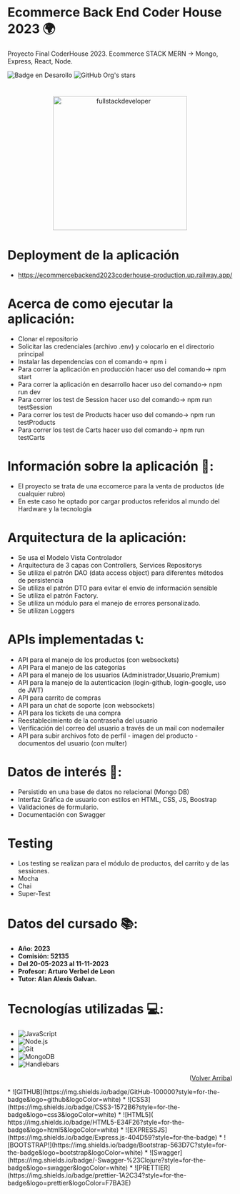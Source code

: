 # Ecommerce Back End Coder House 2023 🌍

Proyecto Final CoderHouse 2023. Ecommerce STACK MERN -> Mongo, Express, React, Node.

![Badge en Desarollo](https://img.shields.io/badge/STATUS-EN%20DESAROLLO-green)
![GitHub Org's stars](https://img.shields.io/github/stars/CharlyMoreno/ecommerce-coder-32125)

#     
<p align="center">
    <img
    src="https://media.giphy.com/media/scZPhLqaVOM1qG4lT9/giphy.gif"
    alt="fullstackdeveloper"
    width="300px"
    height="300px"
    align="center"
/>
</p>

# Deployment de la aplicación 

* https://ecommercebackend2023coderhouse-production.up.railway.app/

# Acerca de como ejecutar la aplicación: 

* Clonar el repositorio
* Solicitar las credenciales (archivo .env) y colocarlo en el directorio principal
* Instalar las dependencias con el comando-> npm i
* Para correr la aplicación en producción hacer uso del comando-> npm start
* Para correr la aplicación en desarrollo hacer uso del comando-> npm run dev
* Para correr los test de Session hacer uso del comando-> npm run testSession
* Para correr los test de Products hacer uso del comando-> npm run testProducts
* Para correr los test de Carts hacer uso del comando-> npm run testCarts


# Información sobre la aplicación 📜:

* El proyecto se trata de una eccomerce para la venta de productos (de cualquier rubro)
* En este caso he optado por cargar productos referidos al mundo del Hardware y la tecnología

# Arquitectura de la aplicación: 

* Se usa el Modelo Vista Controlador
* Arquitectura de 3 capas con Controllers, Services Repositorys
* Se utiliza el patrón DAO (data access object) para diferentes métodos de persistencia
* Se utiliza el patrón DTO para evitar el envío de información sensible
* Se utiliza el patrón Factory.
* Se utiliza un módulo para el manejo de errores personalizado.
* Se utilizan Loggers

# APIs implementadas 📞:
* API para el manejo de los productos (con websockets)
* API Para el manejo de las categorías
* API para el manejo de los usuarios (Administrador,Usuario,Premium)
* API para la manejo de la autenticacion (login-github, login-google, uso de JWT)
* API para carrito de compras
* API para un chat de soporte (con websockets)
* API para los tickets de una compra 
* Reestablecimiento de la contraseña del usuario
* Verificación del correo del usuario a través de un mail con nodemailer
* API para subir archivos foto de perfil - imagen del producto - documentos del usuario (con multer)

# Datos de interés 🏹: 
* Persistido en una base de datos no relacional (Mongo DB)
* Interfaz Gráfica de usuario con estilos en HTML, CSS, JS, Boostrap
* Validaciones de formulario.
* Documentación con Swagger

# Testing
* Los testing se realizan para el módulo de productos, del carrito y de las sessiones.
* Mocha
* Chai
* Super-Test

# Datos del cursado 📚:
- **Año: 2023**
- **Comisión: 52135**
- **Del 20-05-2023 al 11-11-2023**
- **Profesor: Arturo Verbel de Leon**
- **Tutor: Alan Alexis Galvan.**

# Tecnologías utilizadas 💻: 
* ![JavaScript](https://img.shields.io/badge/-JavaScript-222222?style=flat&logo=javascript)
* ![Node.js](https://img.shields.io/badge/-Node.js-222222?style=flat&logo=node.js&logoColor=339933)
* ![Git](https://img.shields.io/badge/-Git-222222?style=flat&logo=git&logoColor=F05032)
* ![MongoDB](https://img.shields.io/badge/-MongoDB-222222?style=flat&logo=MongoDB)
* ![Handlebars](https://img.shields.io/badge/-Handlebars-222222?style=flat&logo=Hbs)

<p align="right">(<a href="#top">Volver Arriba</a>)</p>
* ![GITHUB](https://img.shields.io/badge/GitHub-100000?style=for-the-badge&logo=github&logoColor=white)
* ![CSS3](https://img.shields.io/badge/CSS3-1572B6?style=for-the-badge&logo=css3&logoColor=white)
* ![HTML5](	https://img.shields.io/badge/HTML5-E34F26?style=for-the-badge&logo=html5&logoColor=white)
* ![EXPRESSJS](https://img.shields.io/badge/Express.js-404D59?style=for-the-badge)
* ![BOOTSTRAP!](https://img.shields.io/badge/Bootstrap-563D7C?style=for-the-badge&logo=bootstrap&logoColor=white)
* ![Swagger](https://img.shields.io/badge/-Swagger-%23Clojure?style=for-the-badge&logo=swagger&logoColor=white)
* ![PRETTIER](https://img.shields.io/badge/prettier-1A2C34?style=for-the-badge&logo=prettier&logoColor=F7BA3E)
